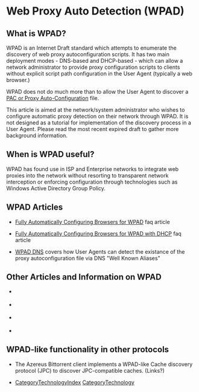 # Web Proxy Auto Detection (WPAD)

## What is WPAD?

WPAD is an Internet Draft standard which attempts to enumerate the
discovery of web proxy autoconfiguration scripts. It has two main
deployment modes - DNS-based and DHCP-based - which can allow a network
administrator to provide proxy configuration scripts to clients without
explicit script path configuration in the User Agent (typically a web
browser.)

WPAD does not do much more than to allow the User Agent to discover a
[PAC or Proxy
Auto-Configuration](https://wiki.squid-cache.org/Technology/WPAD/Technology/ProxyPac#)
file.

This article is aimed at the network/system administrator who wishes to
configure automatic proxy detection on their network through WPAD. It is
not designed as a tutorial for implementation of the discovery process
in a User Agent. Please read the most recent expired draft to gather
more background information.

## When is WPAD useful?

WPAD has found use in ISP and Enterprise networks to integrate web
proxies into the network without resorting to transparent network
interception or enforcing configuration through technologies such as
Windows Active Directory Group Policy.

## WPAD Articles

  - [Fully Automatically Configuring Browsers for
    WPAD](https://wiki.squid-cache.org/Technology/WPAD/SquidFaq/ConfiguringBrowsers#head-5aa28de5e8308087a925cb7ef54ca070a16564d4)
    faq article

  - [Fully Automatically Configuring Browsers for WPAD with
    DHCP](https://wiki.squid-cache.org/Technology/WPAD/SquidFaq/ConfiguringBrowsers#head-8623ffc5e6a381ccfe77f17bbe29fa87c3cf9734)
    faq article

  - [WPAD
    DNS](https://wiki.squid-cache.org/Technology/WPAD/Technology/WPAD/DNS#)
    covers how User Agents can detect the existance of the proxy
    autoconfiguration file via DNS "Well Known Aliases"

## Other Articles and Information on WPAD

  - [](http://homepages.tesco.net/J.deBoynePollard/FGA/web-browser-auto-proxy-configuration.html)

  - [](http://www.wlug.org.nz/WPAD)

  - [](http://tools.ietf.org/wg/wrec/draft-ietf-wrec-wpad/)

  - [](http://blogs.msdn.com/wndp/articles/IPV6_PAC_Extensions_v0_9.aspx)

## WPAD-like functionality in other protocols

  - The Azereus Bittorrent client implements a WPAD-like Cache discovery
    protocol (JPC) to discover JPC-compatible caches. (Links?)

<!-- end list -->

  - [CategoryTechnologyIndex](https://wiki.squid-cache.org/Technology/WPAD/CategoryTechnologyIndex#)
    [CategoryTechnology](https://wiki.squid-cache.org/Technology/WPAD/CategoryTechnology#)
